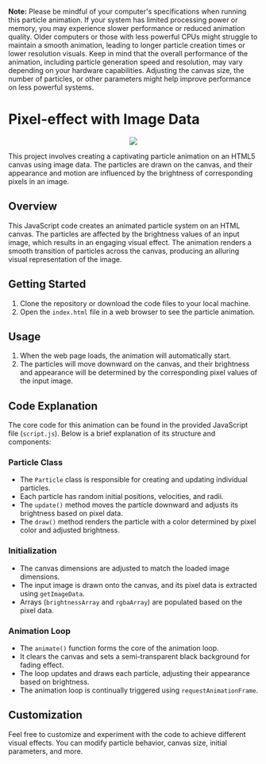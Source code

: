 **Note:** Please be mindful of your computer's specifications when running this particle animation. If your system has limited processing power or memory, you may experience slower performance or reduced animation quality. Older computers or those with less powerful CPUs might struggle to maintain a smooth animation, leading to longer particle creation times or lower resolution visuals. Keep in mind that the overall performance of the animation, including particle generation speed and resolution, may vary depending on your hardware capabilities. Adjusting the canvas size, the number of particles, or other parameters might help improve performance on less powerful systems.

# Pixel-effect with Image Data

<div align="center">
    <img  src="./images/pixel-effect.gif"/>
</div>


This project involves creating a captivating particle animation on an HTML5 canvas using image data. The particles are drawn on the canvas, and their appearance and motion are influenced by the brightness of corresponding pixels in an image.

## Overview

This JavaScript code creates an animated particle system on an HTML canvas. The particles are affected by the brightness values of an input image, which results in an engaging visual effect. The animation renders a smooth transition of particles across the canvas, producing an alluring visual representation of the image.

## Getting Started

1. Clone the repository or download the code files to your local machine.
2. Open the `index.html` file in a web browser to see the particle animation.

## Usage

1. When the web page loads, the animation will automatically start.
2. The particles will move downward on the canvas, and their brightness and appearance will be determined by the corresponding pixel values of the input image.

## Code Explanation

The core code for this animation can be found in the provided JavaScript file (`script.js`). Below is a brief explanation of its structure and components:

### Particle Class

- The `Particle` class is responsible for creating and updating individual particles.
- Each particle has random initial positions, velocities, and radii.
- The `update()` method moves the particle downward and adjusts its brightness based on pixel data.
- The `draw()` method renders the particle with a color determined by pixel color and adjusted brightness.

### Initialization

- The canvas dimensions are adjusted to match the loaded image dimensions.
- The input image is drawn onto the canvas, and its pixel data is extracted using `getImageData`.
- Arrays (`brightnessArray` and `rgbaArray`) are populated based on the pixel data.

### Animation Loop

- The `animate()` function forms the core of the animation loop.
- It clears the canvas and sets a semi-transparent black background for fading effect.
- The loop updates and draws each particle, adjusting their appearance based on brightness.
- The animation loop is continually triggered using `requestAnimationFrame`.

## Customization

Feel free to customize and experiment with the code to achieve different visual effects. You can modify particle behavior, canvas size, initial parameters, and more.


